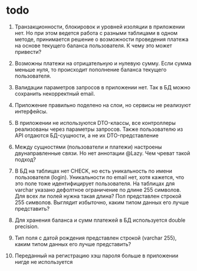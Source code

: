 # todo

1. Транзакционности, блокировок и уровней изоляции в приложении нет. Но при этом
ведется работа с разными таблицами в одном методе, принимается решение о
возможности проведения платежа на основе текущего баланса пользователя. К чему
это может привести?

2. Возможны платежи на отрицательную и нулевую сумму. Если сумма меньше нуля, то
происходит пополнение баланса текущего пользователя.

3. Валидации параметров запросов в приложении нет. Так в БД можно сохранить
некорректный email.

4. Приложение правильно поделено на слои, но сервисы не реализуют интерфейсы.

5. В приложении не используются DTO-классы, все контроллеры реализованы через
параметры запросов. Также пользователю из API отдаются БД-cущности, а не их
DTO-представление

11. Между сущностями (пользователи и платежи) настроены двунаправленные связи. Но
нет аннотации @Lazy. Чем чреват такой подход?

12. В БД на таблицах нет CHECK, но есть уникальность по имени пользователя (login).
Уникальности по email нет, хотя кажется, что это поле тоже идентифицирует
пользователя. На таблицах для varchar указано дефолтное ограничение по длине 255
символов. Для всех ли полей нужна такая длина? Пол представлен строкой 255
символов. Выглядит избыточно, каким типом данных его лучше представить?

13. Для хранения баланса и сумм платежей в БД используется double precision.

14. Тип поля с датой рождения представлен строкой (varchar 255), каким типом данных
его лучше представить?

15. Переданный на регистрацию хэш пароля больше в приложении нигде не используется